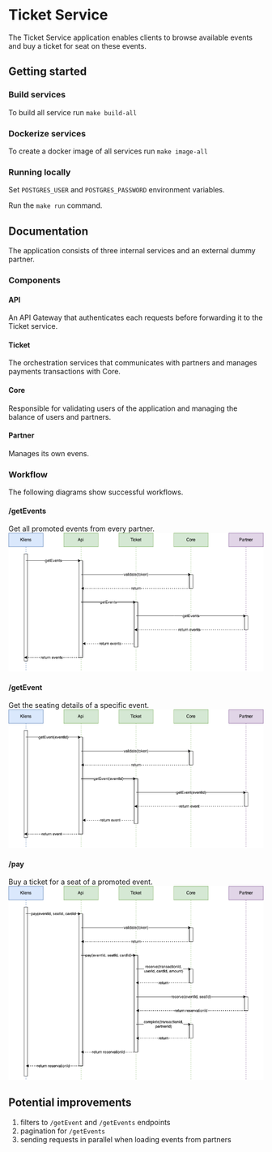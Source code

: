 # Ticket Service

The Ticket Service application enables clients to browse available events and buy a ticket for seat on these events.

## Getting started

### Build services
To build all service run
`make build-all`

### Dockerize services
To create a docker image of all services run `make image-all`

### Running locally
Set `POSTGRES_USER` and `POSTGRES_PASSWORD` environment variables.

Run the `make run` command.

## Documentation

The application consists of three internal services and an external dummy partner.

### Components

#### API
An API Gateway that authenticates each requests before forwarding it to the Ticket service.

#### Ticket
The orchestration services that communicates with partners and manages payments transactions with Core.

#### Core
Responsible for validating users of the application and managing the balance of users and partners.

#### Partner
Manages its own evens.

### Workflow
The following diagrams show successful workflows.

#### /getEvents
Get all promoted events from every partner.
![getEvents sequence diagram](docs/get-events-seq.png "getEvents sequence diagram")

#### /getEvent
Get the seating details of a specific event.
![getEvent sequence diagram](docs/get-event-seq.png "getEvent sequence diagram")

#### /pay
Buy a ticket for a seat of a promoted event.
![pay sequence diagram](docs/pay-seq.png "pay sequence diagram")

## Potential improvements
1. filters to `/getEvent` and `/getEvents` endpoints
2. pagination for `/getEvents`
3. sending requests in parallel when loading events from partners 